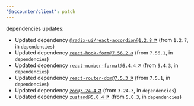 ```yaml
---
"@accounter/client": patch
---
```

dependencies updates:
  - Updated dependency [`@radix-ui/react-accordion@1.2.8` ↗︎](https://www.npmjs.com/package/@radix-ui/react-accordion/v/1.2.8) (from `1.2.7`, in `dependencies`)
  - Updated dependency [`react-hook-form@7.56.2` ↗︎](https://www.npmjs.com/package/react-hook-form/v/7.56.2) (from `7.56.1`, in `dependencies`)
  - Updated dependency [`react-number-format@5.4.4` ↗︎](https://www.npmjs.com/package/react-number-format/v/5.4.4) (from `5.4.3`, in `dependencies`)
  - Updated dependency [`react-router-dom@7.5.3` ↗︎](https://www.npmjs.com/package/react-router-dom/v/7.5.3) (from `7.5.1`, in `dependencies`)
  - Updated dependency [`zod@3.24.4` ↗︎](https://www.npmjs.com/package/zod/v/3.24.4) (from `3.24.3`, in `dependencies`)
  - Updated dependency [`zustand@5.0.4` ↗︎](https://www.npmjs.com/package/zustand/v/5.0.4) (from `5.0.3`, in `dependencies`)
